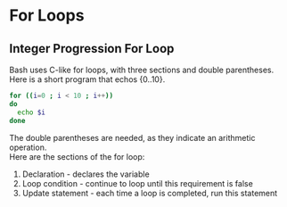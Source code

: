 # For Loops

## Integer Progression For Loop
Bash uses C-like for loops, with three sections and double parentheses. <br />
Here is a short program that echos {0..10}.
```bash
for ((i=0 ; i < 10 ; i++))
do
  echo $i
done
```
The double parentheses are needed, as they indicate an arithmetic operation. <br />
Here are the sections of the for loop:
1. Declaration - declares the variable
2. Loop condition - continue to loop until this requirement is false
3. Update statement - each time a loop is completed, run this statement
